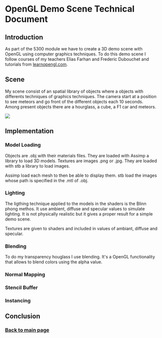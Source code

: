 # OpenGL Demo Scene Technical Document


## Introduction

As part of the 5300 module we have to create a 3D demo scene with OpenGL using computer graphics techniques.
To do this demo scene I follow courses of my teachers Elias Farhan and Frederic Dubouchet and tutorials from [learnopengl.com](https://learnopengl.com).

## Scene

My scene consist of an spatial library of objects where a objects with differents techniques of graphics techniques. The camera start at a position to see meteors and go front of the different objects each 10 seconds.
Among present objects there are a hourglass, a cube, a F1 car and meteors.

![](https://worgaros.github.io/Images/openwin.gif)

## Implementation

### Model Loading

Objects are .obj with their materials files. They are loaded with Assimp a library to load 3D models.
Textures are images .png or .jpg. They are loaded with stb a library to load images.

Assimp load each mesh to then be able to display them.
stb load the images whose path is specified in the .mtl of .obj.

### Lighting

The ligthing technique applied to the models in the shaders is the Blinn phong methos.
It use ambient, diffuse and specular values to simulate lighting.
It is not physically realistic but it gives a proper result for a simple demo scene.

Textures are given to shaders and included in values of ambiant, diffuse and specular.

### Blending

To do my transparency houglass I use blending. It's a OpenGL functionality that allows to blend colors using the alpha value.

### Normal Mapping



### Stencil Buffer



### Instancing



## Conclusion

### [Back to main page](https://worgaros.github.io/)